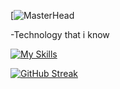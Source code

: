
[![MasterHead](https://i.ibb.co/xfnPXTL/3357954.jpg)


-Technology that i know 


[![My Skills](https://skillicons.dev/icons?i=js,html,css,firebase,github,nodejs,react,vite,vscode,mongodb)](https://skillicons.dev)


[![GitHub Streak](https://streak-stats.demolab.com?user=whoiswajid&theme=rose-pine)](https://git.io/streak-stats)
